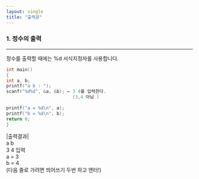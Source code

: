 ```yaml
---
layout: single
title: "출력문"
---
```


### 1. 정수의 출력
---
정수를 출력할 때에는 %d 서식지정자를 사용합니다.
~~~c
int main()
{
int a, b;
printf("a b : ");
scanf("%d%d", &a, &b); ← 3 4를 입력한다.  
                         (3,4 아님 )
  
printf("a = %d\n", a);
printf("b = %d\n", b);
return 0;
} 

~~~
|출력결과|  
a b  
3 4 입력  
a = 3  
b = 4  
(다음 줄로 가려면 띄어쓰기 두번 하고 엔터!)
